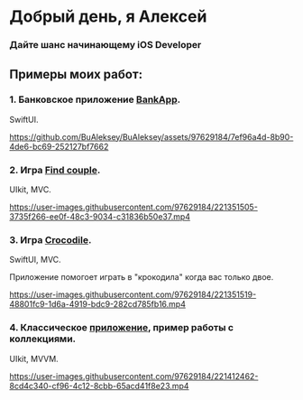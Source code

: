 # Добрый день, я Алексей
### Дайте шанс начинающему iOS Developer <img height="15" width="15" src="https://cdn.simpleicons.org/Apple/yellow"/>

## Примеры моих работ:

### 1. Банковское приложение [BankApp](https://github.com/BuAleksey/BankApp).

SwiftUI.

https://github.com/BuAleksey/BuAleksey/assets/97629184/7ef96a4d-8b90-4de6-bc69-252127bf7662


### 2. Игра [Find couple](https://github.com/BuAleksey/Find-couple.git).

UIkit, MVC.

https://user-images.githubusercontent.com/97629184/221351505-3735f266-ee0f-48c3-9034-c31836b50e37.mp4


### 3. Игра [Crocodile](https://github.com/BuAleksey/Crocodile.git).

SwiftUI, MVC.

Приложение помогоет играть в "крокодила" когда вас только двое.

https://user-images.githubusercontent.com/97629184/221351519-48801fc9-1d6a-4919-bdc9-282cd785fb16.mp4


### 4. Классическое [приложение](https://github.com/BuAleksey/PhotoCollectionMVVM.git), пример работы с коллекциями. 

UIkit, MVVM.

https://user-images.githubusercontent.com/97629184/221412462-8cd4c340-cf96-4c12-8cbb-65acd41f8e23.mp4






